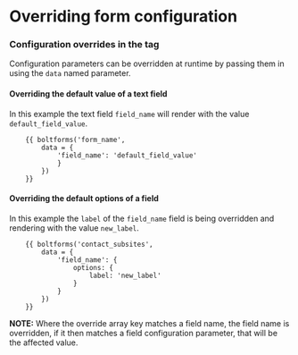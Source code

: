 Overriding form configuration
=========
### Configuration overrides in the tag

Configuration parameters can be overridden at runtime by passing them in using
the `data` named parameter.

#### Overriding the default value of a text field

In this example the text field `field_name` will render with the value `default_field_value`.

```twig
    {{ boltforms('form_name',
        data = {
            'field_name': 'default_field_value'
            }
        })
    }}
```

#### Overriding the default options of a field 

In this example the `label` of the `field_name` field is being overridden and rendering with the value `new_label`. 

```twig
    {{ boltforms('contact_subsites',
        data = {
            'field_name': {
                options: {
                    label: 'new_label'
                }
            }
        })
    }}
```

**NOTE:** Where the override array key matches a field name, the field name is
overridden, if it then matches a field configuration parameter, that will be
the affected value.